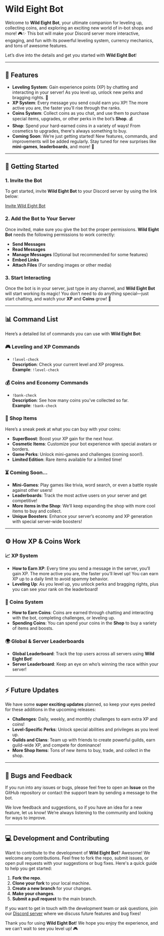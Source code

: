 # Wild Eight Bot

Welcome to **Wild Eight Bot**, your ultimate companion for leveling up, collecting coins, and exploring an exciting new world of in-bot shops and more! 🎮✨ This bot will make your Discord server more interactive, engaging, and fun with its powerful leveling system, currency mechanics, and tons of awesome features.

Let’s dive into the details and get you started with **Wild Eight Bot**!

---

## 🌟 Features

- **Leveling System**: Gain experience points (XP) by chatting and interacting in your server! As you level up, unlock new perks and bragging rights. 🎉
- **XP System**: Every message you send could earn you XP! The more active you are, the faster you’ll rise through the ranks.
- **Coins System**: Collect coins as you chat, and use them to purchase special items, upgrades, or other perks in the bot’s **Shop**. 💰
- **Shop**: Spend your hard-earned coins in a variety of ways! From cosmetics to upgrades, there's always something to buy.
- **Coming Soon**: We’re just getting started! New features, commands, and improvements will be added regularly. Stay tuned for new surprises like **mini-games**, **leaderboards**, and more! 🚀

---

## 🚀 Getting Started

### 1. Invite the Bot

To get started, invite **Wild Eight Bot** to your Discord server by using the link below:

[Invite Wild Eight Bot](https://discord.com/oauth2/authorize?client_id=1315089140311785482)

### 2. Add the Bot to Your Server

Once invited, make sure you give the bot the proper permissions. **Wild Eight Bot** needs the following permissions to work correctly:

- **Send Messages**
- **Read Messages**
- **Manage Messages** (Optional but recommended for some features)
- **Embed Links**
- **Attach Files** (For sending images or other media)

### 3. Start Interacting

Once the bot is in your server, just type in any channel, and **Wild Eight Bot** will start working its magic! You don’t need to do anything special—just start chatting, and watch your **XP** and **Coins** grow! 💬

---

## 📊 Command List

Here’s a detailed list of commands you can use with **Wild Eight Bot**:

### 🎮 **Leveling and XP Commands**

- `!level-check`  
  **Description**: Check your current level and XP progress.  
  **Example**: `!level-check`

### 💰 **Coins and Economy Commands**

- `!bank-check`  
  **Description**: See how many coins you’ve collected so far.  
  **Example**: `!bank-check`

### 🛒 **Shop Items**  
Here’s a sneak peek at what you can buy with your coins:

- **SuperBoost**: Boost your XP gain for the next hour.  
- **Cosmetic Items**: Customize your bot experience with special avatars or borders.  
- **Game Perks**: Unlock mini-games and challenges (coming soon!).  
- **Limited Edition**: Rare items available for a limited time!

### ⏳ **Coming Soon...**

- **Mini-Games**: Play games like trivia, word search, or even a battle royale against other users!
- **Leaderboards**: Track the most active users on your server and get competitive!
- **More items in the Shop**: We’ll keep expanding the shop with more cool items to buy and collect.
- **Unique Boosters**: Enhance your server’s economy and XP generation with special server-wide boosters!

---

## ⚙️ How XP & Coins Work

### 📈 XP System

- **How to Earn XP**: Every time you send a message in the server, you’ll gain XP. The more active you are, the faster you’ll level up! You can earn XP up to a daily limit to avoid spammy behavior.
- **Leveling Up**: As you level up, you unlock perks and bragging rights, plus you can see your rank on the leaderboard!

### 💸 Coins System

- **How to Earn Coins**: Coins are earned through chatting and interacting with the bot, completing challenges, or leveling up.
- **Spending Coins**: You can spend your coins in the **Shop** to buy a variety of items and boosts.

### 🌍 Global & Server Leaderboards

- **Global Leaderboard**: Track the top users across all servers using **Wild Eight Bot**!
- **Server Leaderboard**: Keep an eye on who’s winning the race within your server!

---

## ⚡ Future Updates

We have some **super exciting updates** planned, so keep your eyes peeled for these additions in the upcoming releases:

- **Challenges**: Daily, weekly, and monthly challenges to earn extra XP and coins!
- **Level-Specific Perks**: Unlock special abilities and privileges as you level up.
- **Guilds and Clans**: Team up with friends to create powerful guilds, earn guild-wide XP, and compete for dominance!
- **More Shop Items**: Tons of new items to buy, trade, and collect in the shop.

---

## 🐛 Bugs and Feedback

If you run into any issues or bugs, please feel free to open an **Issue** on the GitHub repository or contact the support team by sending a message to the bot.

We love feedback and suggestions, so if you have an idea for a new feature, let us know! We’re always listening to the community and looking for ways to improve.

---

## 💻 Development and Contributing

Want to contribute to the development of **Wild Eight Bot**? Awesome! We welcome any contributions. Feel free to fork the repo, submit issues, or open pull requests with your suggestions or bug fixes. Here's a quick guide to help you get started:

1. **Fork the repo**.
2. **Clone your fork** to your local machine.
3. **Create a new branch** for your changes.
4. **Make your changes**.
5. **Submit a pull request** to the main branch.

If you want to get in touch with the development team or ask questions, join our [Discord server](#) where we discuss future features and bug fixes!

Thank you for using **Wild Eight Bot**! We hope you enjoy the experience, and we can’t wait to see you level up! 🎮
